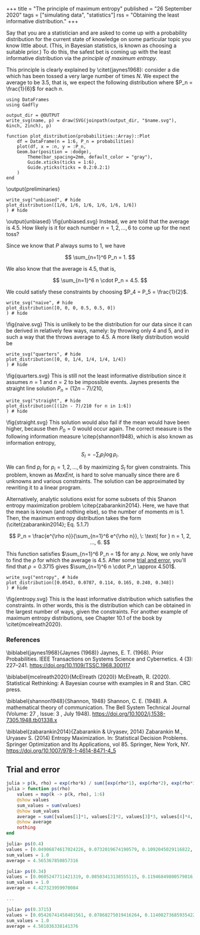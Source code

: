 +++
title = "The principle of maximum entropy"
published = "26 September 2020"
tags = ["simulating data", "statistics"]
rss = "Obtaining the least informative distribution."
+++

Say that you are a statistician and are asked to come up with a probability distribution for the current state of knowledge on some particular topic you know little about.
(This, in Bayesian statistics, is known as choosing a suitable prior.)
To do this, the safest bet is coming up with the least informative distribution via the *principle of maximum entropy*.

This principle is clearly explained by \citet{jaynes1968}:
consider a die which has been tossed a very large number of times $N$.
We expect the average to be $3.5$, that is, we expect the following distribution where $P_n = \frac{1}{6}$ for each $n$.

```julia:preliminaries
using DataFrames
using Gadfly

output_dir = @OUTPUT
write_svg(name, p) = draw(SVG(joinpath(output_dir, "$name.svg"), 6inch, 2inch), p)

function plot_distribution(probabilities::Array)::Plot
	df = DataFrame(n = 1:6, P_n = probabilities)
	plot(df, x = :n, y = :P_n,
    Geom.bar(position = :dodge),
		Theme(bar_spacing=2mm, default_color = "gray"),
		Guide.xticks(ticks = 1:6),
		Guide.yticks(ticks = 0.2:0.2:1)
	)
end
```
\output{preliminaries}

```julia:unbiased
write_svg("unbiased", # hide
plot_distribution([1/6, 1/6, 1/6, 1/6, 1/6, 1/6])
) # hide
```
\output{unbiased}
\fig{unbiased.svg}
Instead, we are told that the average is $4.5$.
How likely is it for each number $n = 1,2, \ldots, 6$ to come up for the next toss?

Since we know that $P$ always sums to 1, we have

$$ \sum_{n=1}^6 P_n = 1. $$

We also know that the average is $4.5$, that is,

$$ \sum_{n=1}^6 n \cdot P_n = 4.5. $$

We could satisfy these constraints by choosing $P_4 = P_5 = \frac{1}{2}$.

```julia:naive
write_svg("naive", # hide
plot_distribution([0, 0, 0, 0.5, 0.5, 0])
) # hide 
```
\fig{naive.svg}
This is unlikely to be the distribution for our data since it can be derived in relatively few ways, namely: by throwing only $4$ and $5$, and in such a way that the throws average to $4.5$.
A more likely distribution would be 

```julia:quarters
write_svg("quarters", # hide
plot_distribution([0, 0, 1/4, 1/4, 1/4, 1/4])
) # hide
```
\fig{quarters.svg}
This is still not the least informative distribution since it assumes $n = 1$ and $n = 2$ to be impossible events.
Jaynes presents the straight line solution $P_n = (12n - 7)/210$,

```julia:straight
write_svg("straight", # hide
plot_distribution([(12n - 7)/210 for n in 1:6])
) # hide
```
\fig{straight.svg}
This solution would also fail if the mean would have been higher, because then $P_0 = 0$ would occur again.
The correct measure is the following information measure \citep{shannon1948}, which is also known as information entropy,

$$ S_I = - \sum_i p_i \log p_i. $$

We can find $p_i$ for $p_i = 1, 2, \ldots, 6$ by maximizing $S_I$ for given constraints.
This problem, known as *MaxEnt*, is hard to solve manually since there are $6$ unknowns and various constraints.
The solution can be approximated by rewriting it to a linear program.

Alternatively, analytic solutions exist for some subsets of this Shanon entropy maximization problem \citep{zabarankin2014}.
Here, we have that the mean is known (and nothing else), so the number of moments $m$ is $1$.
Then, the maximum entropy distribution takes the form (\citet{zabarankin2014}; Eq. 5.1.7)

$$ P_n = \frac{e^{\rho n}}{\sum_{n=1}^6 e^{\rho n}}, \: \text{ for } n = 1, 2, ..., 6. $$

This function satisfies $\sum_{n=1}^6 P_n = 1$ for any $\rho$.
Now, we only have to find the $\rho$ for which the average is $4.5$.
After some [trial and error](#trial-and-error), you'll find that $\rho = 0.3715$ gives $\sum_{n=1}^6 n \cdot P_n \approx 4.501$.

```julia:entropy
write_svg("entropy", # hide
plot_distribution([0.0543, 0.0787, 0.114, 0.165, 0.240, 0.348])
) # hide
```
\fig{entropy.svg}
This is the least informative distribution which satisfies the constraints.
In other words, this is the distribution which can be obtained in the largest number of ways, given the constraints.
For another example of maximum entropy distributions, see Chapter 10.1 of the book by \citet{mcelreath2020}.

### References
\biblabel{jaynes1968}{Jaynes (1968)} 
Jaynes, E. T. (1968). Prior Probabilities. IEEE Transactions on Systems Science and Cybernetics. 4 (3): 227–241. 
<https://doi.org/10.1109/TSSC.1968.300117>

\biblabel{mcelreath2020}{McElreath (2020)}
McElreath, R. (2020). Statistical Rethinking: A Bayesian course with examples in R and Stan. CRC press.

\biblabel{shannon1948}{Shannon, 1948}
Shannon, C. E. (1948). A mathematical theory of communication. The Bell System Technical Journal (Volume: 27 , Issue: 3 , July 1948). <https://doi.org/10.1002/j.1538-7305.1948.tb01338.x>

\biblabel{zabarankin2014}{Zabarankin & Uryasev, 2014}
Zabarankin M., Uryasev S. (2014) Entropy Maximization. In: Statistical Decision Problems. Springer Optimization and Its Applications, vol 85. Springer, New York, NY. <https://doi.org/10.1007/978-1-4614-8471-4_5>

## Trial and error

```julia
julia > p(k, rho) = exp(rho*k) / sum([exp(rho*1), exp(rho*2), exp(rho*3), exp(rho*4), exp(rho*5), exp(rho*6)])
julia > function ps(rho)
    values = map(k -> p(k, rho), 1:6)
    @show values
    sum_values = sum(values)
    @show sum_values
    average = sum([values[1]*1, values[2]*2, values[3]*3, values[4]*4, values[5]*5, values[6]*6])
    @show average
    nothing
end

julia> ps(0.4)
values = [0.04906874617024226, 0.0732019674190579, 0.1092045029116822, 0.16291397453728548, 0.24303909080562353, 0.36257171815610867]
sum_values = 1.0
average = 4.565367850857316

julia> ps(0.34)
values = [0.0605247711421319, 0.08503413138555115, 0.11946849800579816, 0.16784697842149762, 0.23581620791666263, 0.3313094131283586]
sum_values = 1.0
average = 4.427323959970084

...

julia> ps(0.3715)
values = [0.05426741458481561, 0.07868275019416264, 0.11408273685935422, 0.165409455277101, 0.2398284670256302, 0.3477291760589363]
sum_values = 1.0
average = 4.501036338141376
```
